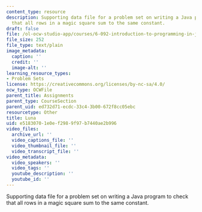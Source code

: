 ```yaml
---
content_type: resource
description: Supporting data file for a problem set on writing a Java program to check
  that all rows in a magic square sum to the same constant.
draft: false
file: /ol-ocw-studio-app/courses/6-092-introduction-to-programming-in-java-january-iap-2010/e51830701e0ef2989f97b7440ae2b996_Luna.txt
file_size: 252
file_type: text/plain
image_metadata:
  caption: ''
  credit: ''
  image-alt: ''
learning_resource_types:
- Problem Sets
license: https://creativecommons.org/licenses/by-nc-sa/4.0/
ocw_type: OCWFile
parent_title: Assignments
parent_type: CourseSection
parent_uid: ed732d71-ecdc-33c4-3b00-672f8cc05ebc
resourcetype: Other
title: Luna
uid: e5183070-1e0e-f298-9f97-b7440ae2b996
video_files:
  archive_url: ''
  video_captions_file: ''
  video_thumbnail_file: ''
  video_transcript_file: ''
video_metadata:
  video_speakers: ''
  video_tags: ''
  youtube_description: ''
  youtube_id: ''
---
```

Supporting data file for a problem set on writing a Java program to check that all rows in a magic square sum to the same constant.